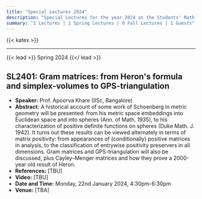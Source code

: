 ```yaml
---
title: "Special Lectures 2024"
description: "Special Lectures for the year 2024 at the Students' Math Club at Indian Statistical Institute, Bangalore."
summary: "1 Lectures | 1 Spring Lectures | 0 Fall Lectures | 1 Guests"
---
```


{{< katex >}}

---

{{< lead >}}
Spring 2024
{{</ lead >}}

## SL2401: Gram matrices: from Heron's formula and simplex-volumes to GPS-triangulation

- **Speaker:** Prof. Apoorva Khare (IISc, Bangalore)
- **Abstract:** A historical account of some work of Schoenberg in metric geometry will be presented: from his metric space embeddings into Euclidean space and into spheres (Ann. of Math. 1935), to his characterization of positive definite functions on spheres (Duke Math. J. 1942). It turns out these results can be viewed alternately in terms of matrix positivity: from appearances of (conditionally) positive matrices in analysis, to the classification of entrywise positivity preservers in all dimensions. Gram matrices and GPS-triangulation will also be discussed, plus Cayley–Menger matrices and how they prove a 2000-year old result of Heron.
- **References:** [TBU]
- **Video:** [TBU]
- **Date and Time:** Monday, 22nd January 2024, 4:30pm-6:30pm
- **Venue:** [TBA]
